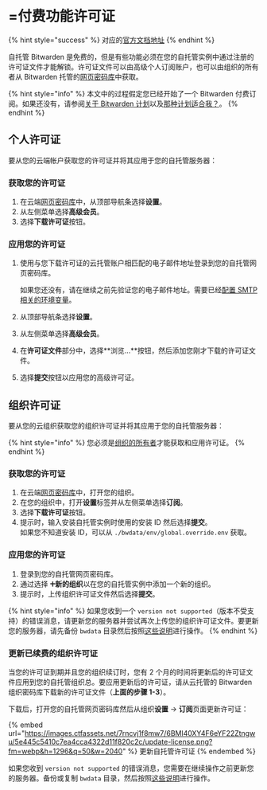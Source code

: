 # =付费功能许可证

{% hint style="success" %}
对应的[官方文档地址](https://bitwarden.com/help/article/licensing-on-premise/)
{% endhint %}

自托管 Bitwarden 是免费的，但是有些功能必须在您的自托管实例中通过注册的许可证文件才能解锁。许可证文件可以由高级个人订阅账户，也可以由组织的所有者从 Bitwarden 托管的[网页密码库](https://vault.bitwarden.com/)中获取。

{% hint style="info" %}
本文中的过程假定您已经开始了一个 Bitwarden 付费订阅。如果还没有，请参阅[关于 Bitwarden 计划](../my-account/plans-and-pricing/about-bitwarden-plans.md)以及[那种计划适合我？](../my-account/plans-and-pricing/what-plan-is-right-for-me.md)。
{% endhint %}

## 个人许可证 <a href="#individual-license" id="individual-license"></a>

要从您的云端帐户获取您的许可证并将其应用于您的自托管服务器：

### 获取您的许可证 <a href="#retrieve-your-license" id="retrieve-your-license"></a>

1. 在云端[网页密码库](https://vault.bitwarden.com/)中，从顶部导航条选择**设置**。
2. 从左侧菜单选择**高级会员**。
3. 选择**下载许可证**按钮。

### 应用您的许可证 <a href="#apply-your-license" id="apply-your-license"></a>

1.  使用与您下载许可证的云托管账户相匹配的电子邮件地址登录到您的自托管网页密码库。

    如果您还没有，请在继续之前先验证您的电子邮件地址。需要已经[配置 SMTP 相关的环境变量](configure-environment-variables.md)。
2. 从顶部导航条选择**设置**。
3. 从左侧菜单选择**高级会员**。
4. 在**许可证文件**部分中，选择**浏览...**按钮，然后添加您刚才下载的许可证文件。
5. 选择**提交**按钮以应用您的高级许可证。

## 组织许可证 <a href="#organization-license" id="organization-license"></a>

要从您的云组织获取您的组织许可证并将其应用于您的自托管服务器：

{% hint style="info" %}
您必须是[组织的所有者](../admin-console/user-management/user-types-and-access-control.md)才能获取和应用许可证。
{% endhint %}

### 获取您的许可证 <a href="#retrieve-your-license" id="retrieve-your-license"></a>

1. 在云端[网页密码库](https://vault.bitwarden.com/)中，打开您的组织。
2. 在您的组织中，打开**设置**标签并从左侧菜单选择**订阅**。
3. 选择**下载许可证**按钮。
4. 提示时，输入安装自托管实例时使用的安装 ID 然后选择**提交**。\
   如果您不知道安装 ID，可以从 `./bwdata/env/global.override.env` 获取。

### 应用您的许可证 <a href="#apply-your-license" id="apply-your-license"></a>

1. 登录到您的自托管网页密码库。
2. 通过选择 **🞤新的组织**以在您的自托管实例中添加一个新的组织。
3. 提示时，上传组织许可证文件然后选择**提交**。

{% hint style="info" %}
如果您收到一个 `version not supported`（版本不受支持）的错误消息，请更新您的服务器并尝试再次上传您的组织许可证文件。要更新您的服务器，请先备份 `bwdata` 目录然后按照[这些说明](update-your-instance.md)进行操作。
{% endhint %}

### 更新已续费的组织许可证 <a href="#update-a-renewed-organization-license" id="update-a-renewed-organization-license"></a>

当您的许可证到期并且您的组织续订时，您有 2 个月的时间将更新后的许可证文件应用到您的自托管组织总。要应用更新后的许可证，请从云托管的 Bitwarden 组织密码库下载新的许可证文件（**上面的步骤 1-3**）。

下载后，打开您的自托管网页密码库然后从组织**设置** → **订阅**页面更新许可证：

{% embed url="https://images.ctfassets.net/7rncvj1f8mw7/6BMl40XY4F6eYF22Ztngwu/5e445c5410c7ea4cca4322d11f820c2c/update-license.png?fm=webp&h=1296&q=50&w=2040" %}
更新自托管许可证
{% endembed %}

如果您收到 `version not supported` 的错误消息，您需要在继续操作之前更新您的服务器。备份或复制 `bwdata` 目录，然后按照[这些说明](update-your-instance.md)进行操作。
